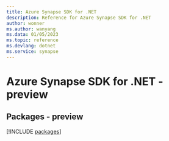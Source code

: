 ```yaml
---
title: Azure Synapse SDK for .NET
description: Reference for Azure Synapse SDK for .NET
author: wonner
ms.author: wanyang
ms.data: 01/05/2023
ms.topic: reference
ms.devlang: dotnet
ms.service: synapse
---
```

# Azure Synapse SDK for .NET - preview
## Packages - preview
[!INCLUDE [packages](synapse-index.md)]